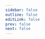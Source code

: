 ```yaml
---
sidebar: false
outline: false
editLink: false
prev: false
next: false
---
```





[//]: # (# 更新说明)

[//]: # ()
[//]: # ()
[//]: # (> [!IMPORTANT] 通知)

[//]: # (> )

[//]: # (> * 关于更新：大概率不会再添加新的内容了，作为文档非常够用了！不过版本更新，还是会跟着走的)

[//]: # (>)

[//]: # (> * 关于搬运：最近才知道，文章被一字不差的搬走。文档既然是开源，就是给大家共同学习的，了解的人越多，这个生态就越好，也挺好的)

[//]: # (>)

[//]: # (> * 关于我：由于没有前端基础，从beta版摸索至今也有了一个年头，过程中很吃力，认识到了许多不足，学习真的是一件永久的事情啊)

[//]: # ()
[//]: # ()
[//]: # (## 2024-8-29)

[//]: # ()
[//]: # (- 删除 多余时间显示组件)

[//]: # ()
[//]: # (- 补充 一些文字说明)

[//]: # ()
[//]: # (## 2024-8-28)

[//]: # ()
[//]: # (- 新增 [隐藏切换按钮且启用深色模式]&#40;./page.md#深色主题&#41; 方式)

[//]: # ()
[//]: # (## 2024-8-27)

[//]: # ()
[//]: # (- 优化 标题下显示 [阅读时间和字数]&#40;./components.md#字数及阅读时间&#41; 组件，免注册使用方式)

[//]: # ()
[//]: # (- 更改 [链接卡片改用组件方式]&#40;./components.md#链接卡片&#41;)

[//]: # ()
[//]: # (- 更新 版本至v1.3.4)
